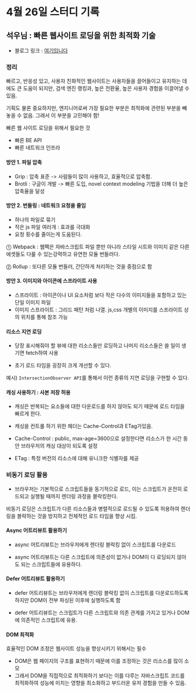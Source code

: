# 4월 26일 스터디 기록

## 석우님 : 빠른 웹사이트 로딩을 위한 최적화 기술

- 블로그 링크 : [여기입니다](https://redjen8.github.io/posts/apr2023/%EB%B9%A0%EB%A5%B8-%EC%9B%B9%EC%82%AC%EC%9D%B4%ED%8A%B8-%EB%A1%9C%EB%94%A9%EC%9D%84-%EC%9C%84%ED%95%9C-%EC%B5%9C%EC%A0%81%ED%99%94-%EA%B8%B0%EC%88%A0/)

### 정리

빠르고, 반응성 있고, 사용자 친화적인 웹사이트는 사용자들을 끌어들이고 유지하는 데에도 큰 도움이 되지만, 검색 엔진 랭킹과, 높은 전환율, 높은 사용자 경험을 이끌어낼 수 있음.

기획도 물론 중요하지만, 엔지니어로써 가장 필요한 부분은 최적화에 관련된 부분을 빼놓을 수 없음. 그래서 이 부분을 고민해야 함!

빠른 웹 사이트 로딩을 위해서 필요한 것

- 빠른 BE API
- 빠른 네트워크 인프라

#### 방안 1. 파일 압축

- Grip : 압축 표준 -> 사람들이 많이 사용하고, 효율적으로 압축함.
- Brotli : 구글이 개발 -> 빠른 도입, novel context modeling 기법을 더해 더 높은 압축율을 달성

#### 방안 2. 번들링 : 네트워크 요청을 줄임

- 하나의 파일로 묶기
- 작은 js 파일 여러개 : 효과를 극대화
- 요청 횟수를 줄이는게 도움된다.

⓵ Webpack : 웹팩은 자바스크립트 파일 뿐만 아니라 스타일 시트와 이미지 같은 다른 에셋들도 다룰 수 있는강력하고 유연한 모듈 번들러다.

⓶ Rollup : 또다른 모듈 번들러, 간단하게 처리하는 것을 중점으로 함

#### 방안 3. 이미지와 아이콘에 스프라이트 사용

- 스프라이트 : 아이콘이나 UI 요소처럼 보다 작은 다수의 이미지들을 포함하고 있는 단일 이미지 파일
- 이미지 스프라이트 : 그리드 패턴 처럼 나열. js,css 개별의 이미지를 스프라이트 상의 위치를 통해 참조 가능

#### 리소스 지연 로딩 

- 당장 표시해줘야 할 뷰에 대한 리소스들만 로딩하고
나머지 리소스들은 쓸 일이 생기면 fetch하여 사용

- 초기 로드 타임을 굉장히 크게 개선할 수 있다.

예시) `IntersectionObserver API`를 통해서 이런 종류의 지연 로딩을 구현할 수 있다.

#### 캐싱 사용하기 : 사본 저장 허용

- 캐싱은 반복되는 요소들에 대한 다운로드를 하지 않아도 되기 때문에 로드 타임을 빠르게 한다.

 - 캐싱을 컨트롤 하기 위한 헤더는 Cache-Control과 ETag가있음.

 - Cache-Control :  public, max-age=3600으로 설정한다면 리소스가 한 시간 동안 브라우저의 캐싱 대상이 되도록 설정
 - ETag : 특정 버전의 리소스에 대해 유니크한 식별자를 제공

### 비동기 로딩 활용
- 브라우저는 기본적으로 스크립트들을 동기적으로 로드, 이는 스크립트가 온전히 로드되고 실행될 때까지 렌더링 과정을 블락킹한다.

비동기 로딩은 스크립트가 다른 리소스들과 병렬적으로 로드될 수 있도록 허용하여 렌더링을 블락하는 것을 방지하고 전체적인 로드 타임을 향상 시킴.

#### Async 어트리뷰트 활용하기
- async 어트리뷰트는 브라우저에게 렌더링 블락킹 없이 스크립트를 다운로드

- async 어트리뷰트는 다른 스크립트에 의존성이 없거나 DOM이 다 로딩되지 않아도 되는 스크립트들에 유용하다.

#### Defer 어트리뷰트 활용하기
- defer 어트리뷰트는 브라우저에게 렌더링 블락킹 없이 스크립트를 다운로드하도록 하지만 DOM이 전부 파싱된 이후에 실행하도록 함

- defer 어트리뷰트는 스크립트가 다른 스크립트와 의존 관계를 가지고 있거나 DOM에 의존적인 스크립트에 유용.

#### DOM 최적화
효율적인 DOM 조정은 웹사이트 성능을 향상시키기 위해서는 필수

- DOM은 웹 페이지의 구조를 표현하기 때문에 이를 조정하는 것은 리소스를 많이 소모
- 그래서 DOM을 직접적으로 최적화하기 보다는 이를 다루는 자바스크립트 코드를 최적화하여 성능에 미치는 영향을 최소화하고 부드러운 유저 경험을 만들 수 있음.